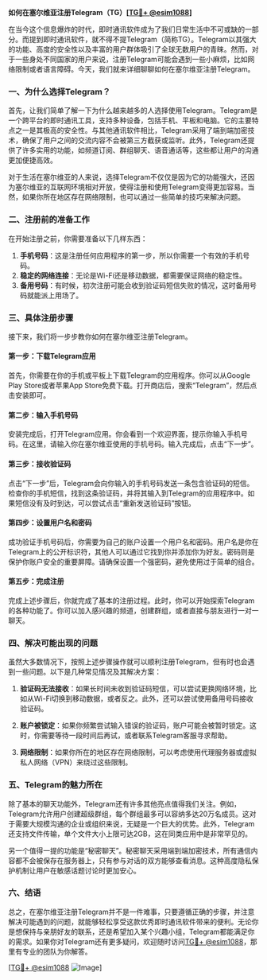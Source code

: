 **如何在塞尔维亚注册Telegram（TG）[[TG💪+ @esim1088](https://t.me/s/esim1088)]**

在当今这个信息爆炸的时代，即时通讯软件成为了我们日常生活中不可或缺的一部分。而提到即时通讯软件，就不得不提Telegram（简称TG）。Telegram以其强大的功能、高度的安全性以及丰富的用户群体吸引了全球无数用户的青睐。然而，对于一些身处不同国家的用户来说，注册Telegram可能会遇到一些小麻烦，比如网络限制或者语言障碍。今天，我们就来详细聊聊如何在塞尔维亚注册Telegram。

### 一、为什么选择Telegram？

首先，让我们简单了解一下为什么越来越多的人选择使用Telegram。Telegram是一个跨平台的即时通讯工具，支持多种设备，包括手机、平板和电脑。它的主要特点之一是其极高的安全性。与其他通讯软件相比，Telegram采用了端到端加密技术，确保了用户之间的交流内容不会被第三方截获或监听。此外，Telegram还提供了许多实用的功能，如频道订阅、群组聊天、语音通话等，这些都让用户的沟通更加便捷高效。

对于生活在塞尔维亚的人来说，选择Telegram不仅仅是因为它的功能强大，还因为塞尔维亚的互联网环境相对开放，使得注册和使用Telegram变得更加容易。当然，如果你所在地区存在网络限制，也可以通过一些简单的技巧来解决问题。

### 二、注册前的准备工作

在开始注册之前，你需要准备以下几样东西：

1. **手机号码**：这是注册任何应用程序的第一步，所以你需要一个有效的手机号码。
2. **稳定的网络连接**：无论是Wi-Fi还是移动数据，都需要保证网络的稳定性。
3. **备用号码**：有时候，初次注册可能会收到验证码短信失败的情况，这时备用号码就能派上用场了。

### 三、具体注册步骤

接下来，我们将一步步教你如何在塞尔维亚注册Telegram。

#### 第一步：下载Telegram应用

首先，你需要在你的手机或平板上下载Telegram的应用程序。你可以从Google Play Store或者苹果App Store免费下载。打开商店后，搜索“Telegram”，然后点击安装即可。

#### 第二步：输入手机号码

安装完成后，打开Telegram应用。你会看到一个欢迎界面，提示你输入手机号码。在这里，请输入你在塞尔维亚使用的手机号码。输入完成后，点击“下一步”。

#### 第三步：接收验证码

点击“下一步”后，Telegram会向你输入的手机号码发送一条包含验证码的短信。检查你的手机短信，找到这条验证码，并将其输入到Telegram的应用程序中。如果短信没有及时到达，可以尝试点击“重新发送验证码”按钮。

#### 第四步：设置用户名和密码

成功验证手机号码后，你需要为自己的账户设置一个用户名和密码。用户名是你在Telegram上的公开标识符，其他人可以通过它找到你并添加你为好友。密码则是保护你账户安全的重要屏障。请确保设置一个强密码，避免使用过于简单的组合。

#### 第五步：完成注册

完成上述步骤后，你就完成了基本的注册过程。此时，你可以开始探索Telegram的各种功能了。你可以加入感兴趣的频道，创建群组，或者直接与朋友进行一对一聊天。

### 四、解决可能出现的问题

虽然大多数情况下，按照上述步骤操作就可以顺利注册Telegram，但有时也会遇到一些问题。以下是几种常见情况及其解决方案：

1. **验证码无法接收**：如果长时间未收到验证码短信，可以尝试更换网络环境，比如从Wi-Fi切换到移动数据，或者反之。此外，还可以尝试使用备用号码接收验证码。
   
2. **账户被锁定**：如果你频繁尝试输入错误的验证码，账户可能会被暂时锁定。这时，你需要等待一段时间后再试，或者联系Telegram客服寻求帮助。

3. **网络限制**：如果你所在的地区存在网络限制，可以考虑使用代理服务器或虚拟私人网络（VPN）来绕过这些限制。

### 五、Telegram的魅力所在

除了基本的聊天功能外，Telegram还有许多其他亮点值得我们关注。例如，Telegram允许用户创建超级群组，每个群组最多可以容纳多达20万名成员。这对于需要大规模沟通的企业或组织来说，无疑是一个巨大的优势。此外，Telegram还支持文件传输，单个文件大小上限可达2GB，这在同类应用中是非常罕见的。

另一个值得一提的功能是“秘密聊天”。秘密聊天采用端到端加密技术，所有通信内容都不会被保存在服务器上，只有参与对话的双方能够查看消息。这种高度隐私保护机制让用户在敏感话题讨论时更加安心。

### 六、结语

总之，在塞尔维亚注册Telegram并不是一件难事，只要遵循正确的步骤，并注意解决可能遇到的问题，就能够轻松享受这款优秀即时通讯软件带来的便利。无论你是想保持与亲朋好友的联系，还是希望加入某个兴趣小组，Telegram都能满足你的需求。如果你对Telegram还有更多疑问，欢迎随时访问[TG💪+ @esim1088](https://t.me/s/esim1088)，那里有专业的团队为你解答。

[[TG💪+ @esim1088](https://t.me/s/esim1088) ![Image](https://i.postimg.cc/4NQfJmqS/Snipaste-2025-05-13-00-14-12.png)]